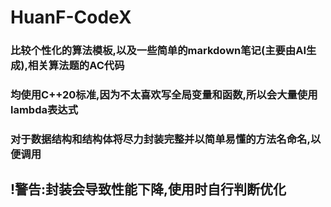 # HuanF-CodeX
### 比较个性化的算法模板,以及一些简单的markdown笔记(主要由AI生成),相关算法题的AC代码

### 均使用C++20标准,因为不太喜欢写全局变量和函数,所以会大量使用lambda表达式
### 对于数据结构和结构体将尽力封装完整并以简单易懂的方法名命名,以便调用

## !警告:封装会导致性能下降,使用时自行判断优化
